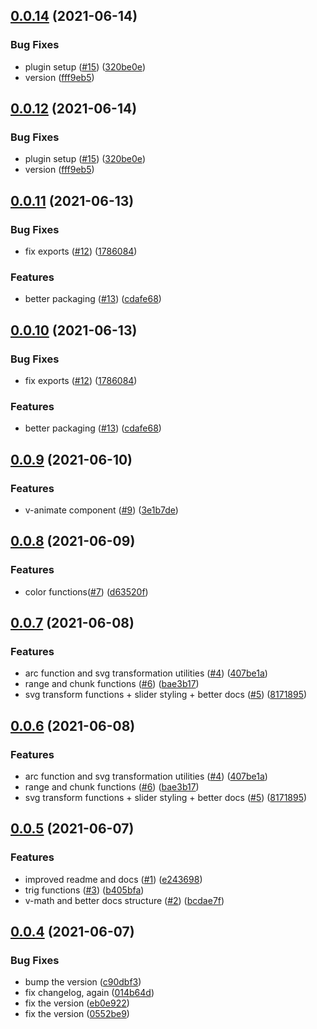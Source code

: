 ## [0.0.14](https://github.com/visualia/visualia/compare/v0.0.11...v0.0.14) (2021-06-14)

### Bug Fixes

- plugin setup ([#15](https://github.com/visualia/visualia/issues/15)) ([320be0e](https://github.com/visualia/visualia/commit/320be0ec22934514cc4885d4e80eeba9227582e0))
- version ([fff9eb5](https://github.com/visualia/visualia/commit/fff9eb525e7cfcc3439fbd5a9fe7ff7c9923305b))

## [0.0.12](https://github.com/visualia/visualia/compare/v0.0.11...v0.0.12) (2021-06-14)

### Bug Fixes

- plugin setup ([#15](https://github.com/visualia/visualia/issues/15)) ([320be0e](https://github.com/visualia/visualia/commit/320be0ec22934514cc4885d4e80eeba9227582e0))
- version ([fff9eb5](https://github.com/visualia/visualia/commit/fff9eb525e7cfcc3439fbd5a9fe7ff7c9923305b))

## [0.0.11](https://github.com/visualia/visualia/compare/v0.0.9...v0.0.11) (2021-06-13)

### Bug Fixes

- fix exports ([#12](https://github.com/visualia/visualia/issues/12)) ([1786084](https://github.com/visualia/visualia/commit/178608479cf7c3f6ad504cb8c18e11f39a1d3eb6))

### Features

- better packaging ([#13](https://github.com/visualia/visualia/issues/13)) ([cdafe68](https://github.com/visualia/visualia/commit/cdafe68f2204a8b74ccba860e2c3875876419a5a))

## [0.0.10](https://github.com/visualia/visualia/compare/v0.0.9...v0.0.10) (2021-06-13)

### Bug Fixes

- fix exports ([#12](https://github.com/visualia/visualia/issues/12)) ([1786084](https://github.com/visualia/visualia/commit/178608479cf7c3f6ad504cb8c18e11f39a1d3eb6))

### Features

- better packaging ([#13](https://github.com/visualia/visualia/issues/13)) ([cdafe68](https://github.com/visualia/visualia/commit/cdafe68f2204a8b74ccba860e2c3875876419a5a))

## [0.0.9](https://github.com/visualia/visualia/compare/v0.0.8...v0.0.9) (2021-06-10)

### Features

- v-animate component ([#9](https://github.com/visualia/visualia/issues/9)) ([3e1b7de](https://github.com/visualia/visualia/commit/3e1b7de705ac5e03122a0b2a093e339c79a06436))

## [0.0.8](https://github.com/visualia/visualia/compare/v0.0.7...v0.0.8) (2021-06-09)

### Features

- color functions([#7](https://github.com/visualia/visualia/issues/7)) ([d63520f](https://github.com/visualia/visualia/commit/d63520f89029f3561de30f603566c637d506b957))

## [0.0.7](https://github.com/visualia/visualia/compare/v0.0.5...v0.0.7) (2021-06-08)

### Features

- arc function and svg transformation utilities ([#4](https://github.com/visualia/visualia/issues/4)) ([407be1a](https://github.com/visualia/visualia/commit/407be1af6888c2c1869ff4834d1ae9a623052311))
- range and chunk functions ([#6](https://github.com/visualia/visualia/issues/6)) ([bae3b17](https://github.com/visualia/visualia/commit/bae3b177d737950361e674c3379ae0ba2ee0d5b5))
- svg transform functions + slider styling + better docs ([#5](https://github.com/visualia/visualia/issues/5)) ([8171895](https://github.com/visualia/visualia/commit/81718956d41565a3796f88e4266c8312b925a2c6))

## [0.0.6](https://github.com/visualia/visualia/compare/v0.0.5...v0.0.6) (2021-06-08)

### Features

- arc function and svg transformation utilities ([#4](https://github.com/visualia/visualia/issues/4)) ([407be1a](https://github.com/visualia/visualia/commit/407be1af6888c2c1869ff4834d1ae9a623052311))
- range and chunk functions ([#6](https://github.com/visualia/visualia/issues/6)) ([bae3b17](https://github.com/visualia/visualia/commit/bae3b177d737950361e674c3379ae0ba2ee0d5b5))
- svg transform functions + slider styling + better docs ([#5](https://github.com/visualia/visualia/issues/5)) ([8171895](https://github.com/visualia/visualia/commit/81718956d41565a3796f88e4266c8312b925a2c6))

## [0.0.5](https://github.com/visualia/visualia/compare/v0.0.4...v0.0.5) (2021-06-07)

### Features

- improved readme and docs ([#1](https://github.com/visualia/visualia/issues/1)) ([e243698](https://github.com/visualia/visualia/commit/e24369816f886423d2f8fbeec54b2390f28df2b6))
- trig functions ([#3](https://github.com/visualia/visualia/issues/3)) ([b405bfa](https://github.com/visualia/visualia/commit/b405bfa64ec158b069ae6bbdb5831571b4deb092))
- v-math and better docs structure ([#2](https://github.com/visualia/visualia/issues/2)) ([bcdae7f](https://github.com/visualia/visualia/commit/bcdae7fbbbde702c8597a2c2b63907740c7d7303))

## [0.0.4](https://github.com/visualia/visualia/compare/v0.0.3...v0.0.4) (2021-06-07)

### Bug Fixes

- bump the version ([c90dbf3](https://github.com/visualia/visualia/commit/c90dbf3533d42d40f45147deef96f0544b71516b))
- fix changelog, again ([014b64d](https://github.com/visualia/visualia/commit/014b64ddeb92ee3b81f6acd93be9fdbac38a5d31))
- fix the version ([eb0e922](https://github.com/visualia/visualia/commit/eb0e922f390f58c5ee3e68514148a32842b7e130))
- fix the version ([0552be9](https://github.com/visualia/visualia/commit/0552be9d41751ad3f134e7d5a9f276b1ed7d176c))
